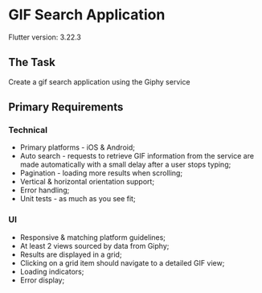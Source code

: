 # GIF Search Application

Flutter version: 3.22.3

## The Task
Create a gif search application using the Giphy service

## Primary Requirements
### Technical
- Primary platforms - iOS & Android;
- Auto search - requests to retrieve GIF information from the service are made automatically with a small delay after a user stops typing;
- Pagination - loading more results when scrolling;
- Vertical & horizontal orientation support;
- Error handling;
- Unit tests - as much as you see fit;

### UI
- Responsive & matching platform guidelines;
- At least 2 views sourced by data from Giphy;
- Results are displayed in a grid;
- Clicking on a grid item should navigate to a detailed GIF view;
- Loading indicators;
- Error display;
